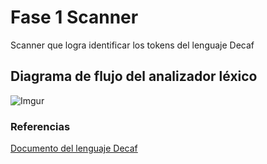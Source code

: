 # Fase 1 Scanner

Scanner que logra identificar los tokens del lenguaje Decaf

## Diagrama de flujo del analizador léxico

![Imgur](https://imgur.com/aCyg6U6.jpg)

### Referencias

[Documento del lenguaje Decaf](https://acrobat.adobe.com/link/review?uri=urn:aaid:scds:US:31262356-57ea-365b-b64e-a69a89f63585)

